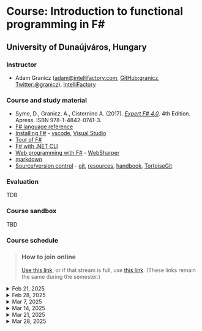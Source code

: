 # Course: Introduction to functional programming in F\#

## University of Dunaújváros, Hungary

### Instructor

* Adam Granicz (adam@intellifactory.com, [GitHub:granicz](https://github.com/granicz), [Twitter:@granicz](https://twitter.com/granicz)), [IntelliFactory](https://intellifactory.com)

### Course and study material

* Syme, D., Granicz. A., Cisternino A. (2017). *[Expert F# 4.0](https://www.apress.com/gp/book/9781484207413)*. 4th Edition. Apress. ISBN 978-1-4842-0741-3.
* [F# language reference](https://docs.microsoft.com/en-us/dotnet/fsharp/language-reference/)
* [Installing F#](https://docs.microsoft.com/en-us/dotnet/fsharp/get-started/install-fsharp) - [vscode](https://docs.microsoft.com/en-us/dotnet/fsharp/get-started/get-started-vscode), [Visual Studio](https://docs.microsoft.com/en-us/dotnet/fsharp/get-started/get-started-visual-studio)
* [Tour of F#](https://docs.microsoft.com/en-us/dotnet/fsharp/tour)
* [F# with .NET CLI](https://docs.microsoft.com/en-us/dotnet/fsharp/get-started/get-started-command-line)
* [Web programming with F\#](https://fsharp.org/guides/web/) - [WebSharper](https://websharper.com/)
* [markdown](https://guides.github.com/features/mastering-markdown/)
* [Source/version control](https://en.wikipedia.org/wiki/Version_control) - [git](https://git-scm.com/book/en/v2/Getting-Started-Installing-Git), [resources](https://try.github.io/), [handbook](https://guides.github.com/introduction/git-handbook/), [TortoiseGit](https://tortoisegit.org/)

### Evaluation

TDB

### Course sandbox

TBD

### Course schedule

> ### How to join online
> [Use this link](https://meet.google.com/dhq-jkrn-jyd), or if that stream is full, use [this link](https://meet.google.com/cef-izpu-jwa). (These links remain the same during the semester.)

<details>
  <summary>Feb 21, 2025</summary>
  
  * Functional programming
    * Using F# Interactive (FSI/fsi)
    * Values and immutability
    * Bindings
    * Scoping
    * Basic types (`bool`, `int`, `float`, `double`, `string`, `char`, `unit`)
    * Tuples, Lists, Arrays, Options
    * Discriminated unions
    * Type signatures
    * Type inference and type annotations
    * Function definitions, calls, composition
    * First-class functions, higher-order functions
    * Recursive functions
    * Opening namespaces and modules - `open`
    * Conditionals
    * Pattern matching
  
    * Resources:
      * [Basic types](https://docs.microsoft.com/en-us/dotnet/fsharp/language-reference/basic-types)
      * [**Unit type**](https://docs.microsoft.com/en-us/dotnet/fsharp/language-reference/unit-type)
      * [**Tuples**](https://docs.microsoft.com/en-us/dotnet/fsharp/language-reference/tuples)
      * [**Records**](https://docs.microsoft.com/en-us/dotnet/fsharp/language-reference/records)
      * [**Options**](https://docs.microsoft.com/en-us/dotnet/fsharp/language-reference/options)
      * [**Values, immutability**](https://docs.microsoft.com/en-us/dotnet/fsharp/language-reference/values/)
      * [Type inference and automatic generalization](https://docs.microsoft.com/en-us/dotnet/fsharp/language-reference/type-inference)
      * [**Discriminated unions**](https://docs.microsoft.com/en-us/dotnet/fsharp/language-reference/discriminated-unions)
      * [**Active patterns**](https://docs.microsoft.com/en-us/dotnet/fsharp/language-reference/active-patterns)
      * [**Namespaces, nested namespaces**](https://docs.microsoft.com/en-us/dotnet/fsharp/language-reference/namespaces)
      * [**Modules, nested modules**](https://docs.microsoft.com/en-us/dotnet/fsharp/language-reference/modules)
      * **Functions, anonymous functions, currying, higher-order functions**
        * https://docs.microsoft.com/en-us/dotnet/fsharp/language-reference/functions/, 
        * https://docs.microsoft.com/en-us/dotnet/fsharp/language-reference/functions/lambda-expressions-the-fun-keyword
        * Recurive, and mutually recursive functions - https://docs.microsoft.com/en-us/dotnet/fsharp/language-reference/functions/recursive-functions-the-rec-keyword
  
</details>

<details>
  <summary>Feb 28, 2025</summary>

  * Recap
  * Functional Programming
    * Piping values (`|>`)
    * Composing functions (`>>`, `<<`)
    * Hands-on collections and their operations - `List`, `Array`, `Set`, `Map`, `Seq`
      * iterating, mapping, folding
      * other core operations
    * Hands-on patterns and pattern matching
    * Hands-on active patterns - conversion, partition, recognition/filter
</details>

<details>
  <summary>Mar 7, 2025</summary>

  * Installing [WebSharper project templates](https://docs.websharper.com/basics/templates/)
  * Sitelets - [doc](https://developers.websharper.com/docs/v4.x/fs/sitelets)
    * Routing via endpoint type annotations, endpoint modifiers (`EndPoint`, `Json`, `FormData`)
    * Returning various content types (Text, Json, HTML, error codes, custom responses)
    * Implementing microservices (POST/GET)

</details>

<details>
  <summary>Mar 14, 2025</summary>

  * [Active patterns](https://learn.microsoft.com/en-us/dotnet/fsharp/language-reference/active-patterns)
    * Single-case - used for value conversion
    * Multi-case - used for subdiving into a closed set of "shapes"
    * Partial - used to deal with only a partial set of input values -> must return an option 
    * Parameterized partial - using an argument to drive how the returned value is computed
  * Client-side programming with WebSharper.UI - [doc](https://developers.websharper.com/docs/v4.x/fs/ui)
    * Reactive variables and views

</details>

<details>
  <summary>Mar 21, 2025</summary>

  * [Asynchronous computations](https://learn.microsoft.com/en-us/dotnet/fsharp/language-reference/async-expressions)
  * WebSharper.UI templating - replacing in-code HTML combinators with templates
  * Simple web form to collect user data

</details>

<details>
  <summary>Mar 28, 2025</summary>

  * client->server calls (RPC)
  * WebSharper.UI templating
    * Understanding the difference between `FromDocument` and `Inline` for the client-side templating behavior
  * [WebSharper.Forms](https://github.com/dotnet-websharper/forms) - see the Sandbox
  * [WebSharper.Charting](https://github.com/dotnet-websharper/forms) - see the Sandbox
</details>
